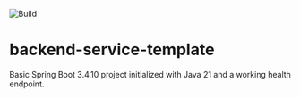 ![Build](https://github.com/kadhirash/backend-service-template/actions/workflows/ci.yml/badge.svg)

# backend-service-template
Basic Spring Boot 3.4.10 project initialized with Java 21 and a working health endpoint.
